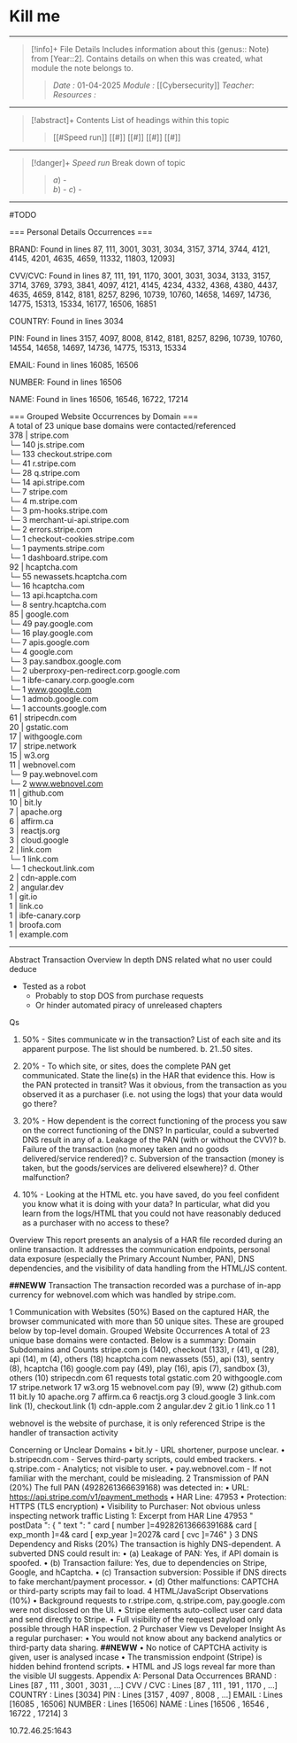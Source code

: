 # Kill me
---
> [!info]+ File Details
> Includes information about this (genus:: Note) from [Year::2]. Contains details on when this was created, what module the note belongs to.
> > *Date :*  01-04-2025
> > *Module :* [[Cybersecurity]]
> > *Teacher*: 
> > *Resources :*

---
> [!abstract]+ Contents
> List of headings within this topic
> > [[#Speed run]]
> [[#]]
> [[#]]
> [[#]]
> [[#]]

--- 
> [!danger]+ *Speed run*
> Break down of topic 
> > $a)$ -  
> $b)$ - 
> $c)$ - 

---

#TODO 

=== Personal Details Occurrences ===  

BRAND: Found in lines 87, 111, 3001, 3031, 3034, 3157, 3714, 3744, 4121, 4145, 4201, 4635, 4659, 11332, 11803, 12093] 

CVV/CVC: Found in lines 87, 111, 191, 1170, 3001, 3031, 3034, 3133, 3157, 3714, 3769, 3793, 3841, 4097, 4121, 4145, 4234, 4332, 4368, 4380, 4437, 4635, 4659, 8142, 8181, 8257, 8296, 10739, 10760, 14658, 14697, 14736, 14775, 15313, 15334, 16177, 16506, 16851

COUNTRY: Found in lines 3034 

PIN: Found in lines 3157, 4097, 8008, 8142, 8181, 8257, 8296, 10739, 10760, 14554, 14658, 14697, 14736, 14775, 15313, 15334

EMAIL: Found in lines 16085, 16506

NUMBER: Found in lines 16506

NAME: Found in lines 16506, 16546, 16722, 17214
  
=== Grouped Website Occurrences by Domain ===  
A total of 23 unique base domains were contacted/referenced  
378 | stripe.com  
└─ 140 js.stripe.com  
└─ 133 checkout.stripe.com  
└─ 41 r.stripe.com  
└─ 28 q.stripe.com  
└─ 14 api.stripe.com  
└─ 7 stripe.com  
└─ 4 m.stripe.com  
└─ 3 pm-hooks.stripe.com  
└─ 3 merchant-ui-api.stripe.com  
└─ 2 errors.stripe.com  
└─ 1 checkout-cookies.stripe.com  
└─ 1 payments.stripe.com  
└─ 1 dashboard.stripe.com  
92 | hcaptcha.com  
└─ 55 newassets.hcaptcha.com  
└─ 16 hcaptcha.com  
└─ 13 api.hcaptcha.com  
└─ 8 sentry.hcaptcha.com  
85 | google.com  
└─ 49 pay.google.com  
└─ 16 play.google.com  
└─ 7 apis.google.com  
└─ 4 google.com  
└─ 3 pay.sandbox.google.com  
└─ 2 uberproxy-pen-redirect.corp.google.com  
└─ 1 ibfe-canary.corp.google.com  
└─ 1 www.google.com  
└─ 1 admob.google.com  
└─ 1 accounts.google.com  
61 | stripecdn.com  
20 | gstatic.com  
17 | withgoogle.com  
17 | stripe.network  
15 | w3.org  
11 | webnovel.com  
└─ 9 pay.webnovel.com  
└─ 2 www.webnovel.com  
11 | github.com  
10 | bit.ly  
7 | apache.org  
6 | affirm.ca  
3 | reactjs.org  
3 | cloud.google  
2 | link.com  
└─ 1 link.com  
└─ 1 checkout.link.com  
2 | cdn-apple.com  
2 | angular.dev  
1 | git.io  
1 | link.co  
1 | ibfe-canary.corp  
1 | broofa.com  
1 | example.com




---

Abstract 
Transaction
Overview
In depth 
DNS related
what no user could deduce
- Tested as a robot 
	- Probably to stop DOS from purchase requests
	- Or hinder automated piracy of unreleased chapters




Qs
1) 50% - Sites communicate w in the transaction? List of each site and its apparent purpose. The list should be numbered. b. 21..50 sites. 

2) 20% - To which site, or sites, does the complete PAN get communicated. State the line(s) in the HAR that evidence this. How is the PAN protected in transit? Was it obvious, from the transaction as you observed it as a purchaser (i.e. not using the logs) that your data would go there? 

3) 20% - How dependent is the correct functioning of the process you saw on the correct functioning of the DNS? In particular, could a subverted DNS result in any of a. Leakage of the PAN (with or without the CVV)? b. Failure of the transaction (no money taken and no goods delivered/service rendered)? c. Subversion of the transaction (money is taken, but the goods/services are delivered elsewhere)? d. Other malfunction? 
   
4) 10% - Looking at the HTML etc. you have saved, do you feel confident you know what it is doing with your data? In particular, what did you learn from the logs/HTML that you could not have reasonably deduced as a purchaser with no access to these?




Overview
This report presents an analysis of a HAR file recorded during an
online transaction. It addresses the communication endpoints, personal data exposure
(especially the Primary Account Number, PAN), DNS dependencies, and the visibility of
data handling from the HTML/JS content.

**##NEWW** 
Transaction
The transaction recorded was a purchase of in-app currency for webnovel.com which was handled by stripe.com. 

1 Communication with Websites (50%)
Based on the captured HAR, the browser communicated with more than 50 unique sites.
These are grouped below by top-level domain.
Grouped Website Occurrences
A total of 23 unique base domains were contacted. Below is a summary:
Domain Subdomains and Counts
stripe.com js (140), checkout (133), r (41), q (28), api (14), m (4), others (18)
hcaptcha.com newassets (55), api (13), sentry (8), hcaptcha (16)
google.com pay (49), play (16), apis (7), sandbox (3), others (10)
stripecdn.com 61 requests total
gstatic.com 20
withgoogle.com 17
stripe.network 17
w3.org 15
webnovel.com pay (9), www (2)
github.com 11
bit.ly 10
apache.org 7
affirm.ca 6
reactjs.org 3
cloud.google 3
link.com link (1), checkout.link (1)
cdn-apple.com 2
angular.dev 2
git.io 1
link.co 1
1

webnovel is the website of purchase, it is only referenced 
Stripe is the handler of transaction activity


Concerning or Unclear Domains
• bit.ly - URL shortener, purpose unclear.
• b.stripecdn.com - Serves third-party scripts, could embed trackers.
• q.stripe.com - Analytics; not visible to user.
• pay.webnovel.com - If not familiar with the merchant, could be misleading.
2 Transmission of PAN (20%)
The full PAN (4928261366639168) was detected in:
• URL: https://api.stripe.com/v1/payment_methods
• HAR Line: 47953
• Protection: HTTPS (TLS encryption)
• Visibility to Purchaser: Not obvious unless inspecting network traffic
Listing 1: Excerpt from HAR Line 47953
" postData ": {
" text ": " card [ number ]=4928261366639168& card [ exp_month ]=4& card
[ exp_year ]=2027& card [ cvc ]=746"
}
3 DNS Dependency and Risks (20%)
The transaction is highly DNS-dependent. A subverted DNS could result in:
• (a) Leakage of PAN: Yes, if API domain is spoofed.
• (b) Transaction failure: Yes, due to dependencies on Stripe, Google, and hCaptcha.
• (c) Transaction subversion: Possible if DNS directs to fake merchant/payment
processor.
• (d) Other malfunctions: CAPTCHA or third-party scripts may fail to load.
4 HTML/JavaScript Observations (10%)
• Background requests to r.stripe.com, q.stripe.com, pay.google.com were not
disclosed on the UI.
• Stripe elements auto-collect user card data and send directly to Stripe.
• Full visibility of the request payload only possible through HAR inspection.
2
Purchaser View vs Developer Insight
As a regular purchaser:
• You would not know about any backend analytics or third-party data sharing.
**##NEWW** • No notice of CAPTCHA activity is given, user is analysed incase 
• The transmission endpoint (Stripe) is hidden behind frontend scripts.
• HTML and JS logs reveal far more than the visible UI suggests.
Appendix A: Personal Data Occurrences
BRAND : Lines [87 , 111 , 3001 , 3031 , ...]
CVV / CVC : Lines [87 , 111 , 191 , 1170 , ...]
COUNTRY : Lines [3034]
PIN : Lines [3157 , 4097 , 8008 , ...]
EMAIL : Lines [16085 , 16506]
NUMBER : Lines [16506]
NAME : Lines [16506 , 16546 , 16722 , 17214]
3


10.72.46.25:1643